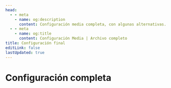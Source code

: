 ```yaml
---
head:
  - - meta
    - name: og:description
      content: Configuración media completa, con algunas alternativas.
  - - meta
    - name: og:title
      content: Configuración Media | Archivo completo
title: Configuración final
editLink: false
lastUpdated: true
---
```

# Configuración completa